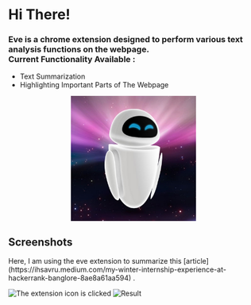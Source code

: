 <h1>Hi There!</h1>
<h3>
Eve is a chrome extension designed to perform various text analysis functions on the webpage.</br>
Current Functionality Available :</h3>
<ul>
  <li>Text Summarization</li>
  <li>Highlighting Important Parts of The Webpage</li>
</ul>
<img src="https://github.com/Kakarot-2000/Chrome-Extension-Eve/blob/main/eve-wall-e.jpg" style="display: block;margin-left: auto;margin-right: auto;width: 50%;"/>

<h2>Screenshots</h2>
<p>Here, I am using the eve extension to summarize this [article](https://ihsavru.medium.com/my-winter-internship-experience-at-hackerrank-banglore-8ae8a61aa594) .</p>

![The extension icon is clicked](https://github.com/Kakarot-2000/Chrome-Extension-Eve/blob/rohan-krishna/summarize/images/Screenshot%20(351).png?raw=true)
![Result](https://github.com/Kakarot-2000/Chrome-Extension-Eve/blob/rohan-krishna/summarize/images/Screenshot%20(350).png?raw=true)
